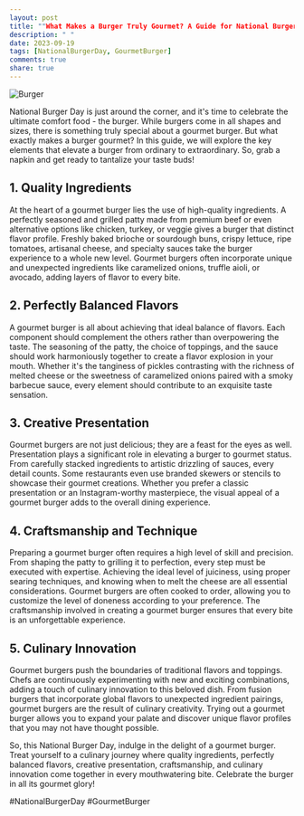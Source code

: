 ```yaml
---
layout: post
title: ""What Makes a Burger Truly Gourmet? A Guide for National Burger Day""
description: " "
date: 2023-09-19
tags: [NationalBurgerDay, GourmetBurger]
comments: true
share: true
---
```


![Burger](https://source.unsplash.com/1600x900/?burger)

National Burger Day is just around the corner, and it's time to celebrate the ultimate comfort food - the burger. While burgers come in all shapes and sizes, there is something truly special about a gourmet burger. But what exactly makes a burger gourmet? In this guide, we will explore the key elements that elevate a burger from ordinary to extraordinary. So, grab a napkin and get ready to tantalize your taste buds!

## 1. Quality Ingredients

At the heart of a gourmet burger lies the use of high-quality ingredients. A perfectly seasoned and grilled patty made from premium beef or even alternative options like chicken, turkey, or veggie gives a burger that distinct flavor profile. Freshly baked brioche or sourdough buns, crispy lettuce, ripe tomatoes, artisanal cheese, and specialty sauces take the burger experience to a whole new level. Gourmet burgers often incorporate unique and unexpected ingredients like caramelized onions, truffle aioli, or avocado, adding layers of flavor to every bite.

## 2. Perfectly Balanced Flavors

A gourmet burger is all about achieving that ideal balance of flavors. Each component should complement the others rather than overpowering the taste. The seasoning of the patty, the choice of toppings, and the sauce should work harmoniously together to create a flavor explosion in your mouth. Whether it's the tanginess of pickles contrasting with the richness of melted cheese or the sweetness of caramelized onions paired with a smoky barbecue sauce, every element should contribute to an exquisite taste sensation.

## 3. Creative Presentation

Gourmet burgers are not just delicious; they are a feast for the eyes as well. Presentation plays a significant role in elevating a burger to gourmet status. From carefully stacked ingredients to artistic drizzling of sauces, every detail counts. Some restaurants even use branded skewers or stencils to showcase their gourmet creations. Whether you prefer a classic presentation or an Instagram-worthy masterpiece, the visual appeal of a gourmet burger adds to the overall dining experience.

## 4. Craftsmanship and Technique

Preparing a gourmet burger often requires a high level of skill and precision. From shaping the patty to grilling it to perfection, every step must be executed with expertise. Achieving the ideal level of juiciness, using proper searing techniques, and knowing when to melt the cheese are all essential considerations. Gourmet burgers are often cooked to order, allowing you to customize the level of doneness according to your preference. The craftsmanship involved in creating a gourmet burger ensures that every bite is an unforgettable experience.

## 5. Culinary Innovation

Gourmet burgers push the boundaries of traditional flavors and toppings. Chefs are continuously experimenting with new and exciting combinations, adding a touch of culinary innovation to this beloved dish. From fusion burgers that incorporate global flavors to unexpected ingredient pairings, gourmet burgers are the result of culinary creativity. Trying out a gourmet burger allows you to expand your palate and discover unique flavor profiles that you may not have thought possible.

So, this National Burger Day, indulge in the delight of a gourmet burger. Treat yourself to a culinary journey where quality ingredients, perfectly balanced flavors, creative presentation, craftsmanship, and culinary innovation come together in every mouthwatering bite. Celebrate the burger in all its gourmet glory!

#NationalBurgerDay #GourmetBurger